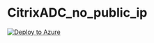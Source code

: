 # CitrixADC_no_public_ip

[![Deploy to Azure](https://aka.ms/deploytoazurebutton)](https://portal.azure.com/#create/Microsoft.Template/uri/https%3A%2F%2Fraw.githubusercontent.com%2Fctahok%2FCitrixADC_no_publip%2Fmain%2Fmdofied_3nic_Citrix_ADC.json)
